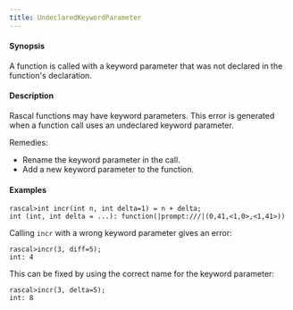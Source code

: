 ```yaml
---
title: UndeclaredKeywordParameter
---
```


#### Synopsis

A function is called with a keyword parameter that was not declared in the function's declaration.

#### Description

Rascal functions may have keyword parameters. This error is generated when a function call uses an undeclared keyword parameter.

Remedies:

*  Rename the keyword parameter in the call.
*  Add a new keyword parameter to the function.

#### Examples

```rascal-shell ,error
rascal>int incr(int n, int delta=1) = n + delta;
int (int, int delta = ...): function(|prompt:///|(0,41,<1,0>,<1,41>))
```
Calling `incr` with a wrong keyword parameter gives an error:

```rascal-shell ,continue,error
rascal>incr(3, diff=5);
int: 4
```
This can be fixed by using the correct name for the keyword parameter:

```rascal-shell ,continue,error
rascal>incr(3, delta=5);
int: 8
```

